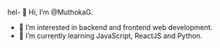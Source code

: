 hel- 👋 Hi, I’m @MuthokaG.
- 👀 I’m interested in backend and frontend web development.
- 🌱 I’m currently learning JavaScript, ReactJS and Python.  
<!---
MuthokaG/MuthokaG is a ✨ special ✨ repository because its `README.md` (this file) appears on your GitHub profile.
You can click the Preview link to take a look at your changes.
--->
